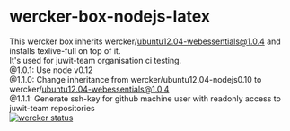 # wercker-box-nodejs-latex
This wercker box inherits wercker/ubuntu12.04-webessentials@1.0.4 and installs texlive-full on top of it.   
It's used for juwit-team organisation ci testing.   
@1.0.1: Use node v0.12   
@1.1.0: Change inheritance from wercker/ubuntu12.04-nodejs0.10 to wercker/ubuntu12.04-webessentials@1.0.4   
@1.1.1: Generate ssh-key for github machine user with readonly access to juwit-team repositories    
[![wercker status](https://app.wercker.com/status/6cdc632d16eebec9b69fe86709d54d45/m "wercker status")](https://app.wercker.com/project/bykey/6cdc632d16eebec9b69fe86709d54d45)
